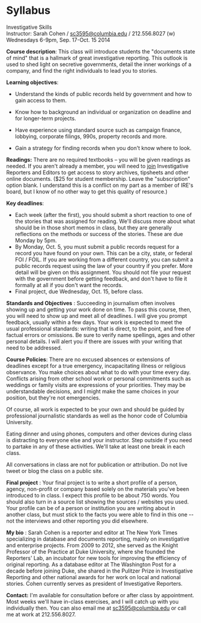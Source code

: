 # Syllabus

Investigative Skills  
Instructor: Sarah Cohen / [sc3595@columbia.edu](mailto:sc3595@columbia.edu) / 212.556.8027 (w)   
Wednesdays 6-9pm, Sep. 17-Oct. 15 2014

**Course description**: This class will introduce students the "documents state of mind" that is a hallmark of great investigative reporting. This outlook is used to shed light on secretive governments, detail the inner workings of a company, and find the right individuals to lead you to stories.

**Learning objectives**:

- Understand the kinds of public records held by government and how to gain access to them.

- Know how to background an individual or organization on deadline and for longer-term projects.
- Have experience using standard source such as campaign finance, lobbying, corporate filings, 990s, property records and more.
- Gain a strategy for finding records when you don't know where to look.

**Readings:** There are no required textbooks – you will be given readings as needed. If you aren't already a member, you will need to [join](http://ire.org/membersonly/join/register) Investigative Reporters and Editors to get access to story archives, tipsheets and other online documents. ($25 for student membership. Leave the "subscription" option blank. I understand this is a conflict on my part as a member of IRE's board, but I know of no other way to get this quality of resource.)

**Key deadlines**:

- Each week (after the first), you should submit a short reaction to one of the stories that was assigned for reading. We'll discuss more about what should be in those short memos in class, but they are generally reflections on the methods or success of the stories. These are due Monday by 5pm.
- By Monday, Oct. 5, you must submit a public records request for a record you have found on your own. This can be a city, state, or federal FOI / FOIL. If you are working from a different country, you can submit a public records request using the law of your country if you prefer. More detail will be given on this assignment. You should not file your request with the government before getting feedback, and don't have to file it formally at all if you don't want the records.
- Final project, due Wednesday, Oct. 15, before class. 

**Standards and Objectives** : Succeeding in journalism often involves showing up and getting your work done on time. To pass this course, then, you will need to show up and meet all of deadlines. I will give you prompt feedback, usually within a few days.  Your work is expected to meet the usual professional standards: writing that is direct, to the point, and free of factual errors or omissions. Be sure to verify name spellings, ages and other personal details. I will alert you if there are issues with your writing that need to be addressed. 

**Course Policies**: There are no excused absences or extensions of deadlines except for a true emergency, incapacitating illness or religious observance. You make choices about what to do with your time every day. Conflicts arising from other school work or personal commitments such as weddings or family visits are expressions of your priorities. They may be understandable decisions, and I might make the same choices in your position, but they're not emergencies.

Of course, all work is expected to be your own and should be guided by professional journalistic standards as well as the honor code of Columbia University.

Eating dinner and using phones, computers and other devices during class is distracting to everyone else and your instructor. Step outside if you need to partake in any of these activities. We'll take at least one break in each class.

All conversations in class are not for publication or attribution. Do not live tweet or blog the class on a public site.

**Final project** : Your final project is to write a short profile of a person, agency, non-profit or company based solely on the materials you've been introduced to in class. I expect this profile to be about 750 words. You should also turn in a source list showing the sources / websites you used. Your profile can be of a person or institution you are writing about in another class, but must stick to the facts you were able to find in this one -- not the interviews and other reporting you did elsewhere.  

**My bio** : Sarah Cohen is a reporter and editor at The New York Times specializing in database and documents reporting, mainly on investigative and enterprise projects. From 2009 to 2012, she served as the Knight Professor of the Practice at Duke University, where she founded the Reporters' Lab, an incubator for new tools for improving the efficiency of original reporting. As a database editor at The Washington Post for a decade before joining Duke, she shared in the Pulitzer Prize in Investigative Reporting and other national awards for her work on local and national stories. Cohen currently serves as president of Investigative Reporters.

**Contact:** I'm available for consultation before or after class by appointment. Most weeks we'll have in-class exercises, and I will catch up with you individually then. You can also email me at [sc3595@columbia.edu](mailto:sc3595@columbia.edu) or call me at work at 212.556.8027. 

